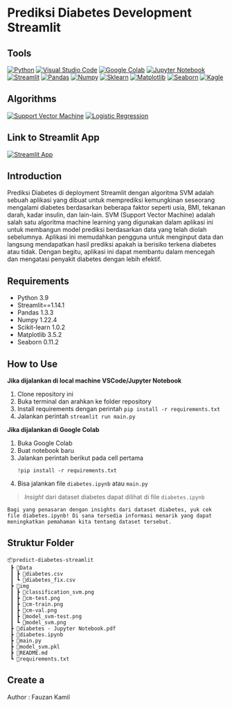 # Prediksi Diabetes Development Streamlit

## Tools

[![Python](https://img.shields.io/badge/Python-3776AB?style=for-the-badge&logo=python&logoColor=white)]()
[![Visual Studio Code](https://img.shields.io/badge/Visual%20Studio%20Code-0078d7.svg?style=for-the-badge&logo=visual-studio-code&logoColor=white)]()
[![Google Colab](https://img.shields.io/badge/Google%20Colab-black?style=for-the-badge&logo=google-colab&logoColor=golden)]()
[![Jupyter Notebook](https://img.shields.io/badge/Jupyter%20Notebook-white?style=for-the-badge&logo=jupyter&logoColor=golden)]()
[![Streamlit](https://img.shields.io/badge/Streamlit-FF4B4B?style=for-the-badge&logo=streamlit&logoColor=white)]()
[![Pandas](https://img.shields.io/badge/Pandas-356?style=for-the-badge&logo=pandas&logoColor=white)](https://pandas.pydata.org/)
[![Numpy](https://img.shields.io/badge/Numpy-FFF?style=for-the-badge&logo=numpy&logoColor=blue)](https://numpy.org/)
[![Sklearn](https://img.shields.io/badge/Sklearn-white?style=for-the-badge&logo=scikit-learn&logoColor=orange)](https://scikit-learn.org/stable/)
[![Matplotlib](https://img.shields.io/badge/Matplotlib-white?style=for-the-badge&logo=https://matplotlib.org/&logoColor=blue)](https://matplotlib.org/)
[![Seaborn](https://img.shields.io/badge/Seaborn-blue?style=for-the-badge&logo=seaborn.pydata&logoColor=white)](https://seaborn.pydata.org/)
[![Kagle](https://img.shields.io/badge/Kaggle-20BEFF?style=for-the-badge&logo=kaggle&logoColor=white)](https://www.kaggle.com/)

## Algorithms

[![Support Vector Machine](https://img.shields.io/badge/Support%20Vector%20Machine-ff69b4.svg?style=for-the-badge&logo=Support-Vector-Machines&logoColor=white)]()
[![Logistic Regression](https://img.shields.io/badge/Logistic%20Regression-blueviolet.svg?style=for-the-badge&logo=Logistic-Regression&logoColor=white)]()

## Link to Streamlit App

[![Streamlit App](https://static.streamlit.io/badges/streamlit_badge_black_white.svg)](https://fauzan-kamil-predict-diabetes-streamlit-main-3dnkjf.streamlit.app/)

## Introduction

Prediksi Diabetes di deployment Streamlit dengan algoritma SVM adalah sebuah aplikasi yang dibuat untuk memprediksi kemungkinan seseorang mengalami diabetes berdasarkan beberapa faktor seperti usia, BMI, tekanan darah, kadar insulin, dan lain-lain. SVM (Support Vector Machine) adalah salah satu algoritma machine learning yang digunakan dalam aplikasi ini untuk membangun model prediksi berdasarkan data yang telah diolah sebelumnya. Aplikasi ini memudahkan pengguna untuk menginput data dan langsung mendapatkan hasil prediksi apakah ia berisiko terkena diabetes atau tidak. Dengan begitu, aplikasi ini dapat membantu dalam mencegah dan mengatasi penyakit diabetes dengan lebih efektif.

## Requirements

- Python 3.9
- Streamlit==1.14.1
- Pandas 1.3.3
- Numpy 1.22.4
- Scikit-learn 1.0.2
- Matplotlib 3.5.2
- Seaborn 0.11.2

## How to Use

**Jika dijalankan di local machine VSCode/Jupyter Notebook**

1. Clone repository ini
2. Buka terminal dan arahkan ke folder repository
3. Install requirements dengan perintah `pip install -r requirements.txt`
4. Jalankan perintah `streamlit run main.py`

**Jika dijalankan di Google Colab**

1. Buka Google Colab
2. Buat notebook baru
3. Jalankan perintah berikut pada cell pertama
   ```
   !pip install -r requirements.txt
   ```
4. Bisa jalankan file `diabetes.ipynb` atau `main.py`

> _Insight_ dari dataset diabetes dapat dilihat di file `diabetes.ipynb`

```
Bagi yang penasaran dengan insights dari dataset diabetes, yuk cek file diabetes.ipynb! Di sana tersedia informasi menarik yang dapat meningkatkan pemahaman kita tentang dataset tersebut.
```

## Struktur Folder

```
📦predict-diabetes-streamlit
 ┣ 📂Data
 ┃ ┣ 📜diabetes.csv
 ┃ ┗ 📜diabetes_fix.csv
 ┣ 📂img
 ┃ ┣ 📜classification_svm.png
 ┃ ┣ 📜cm-test.png
 ┃ ┣ 📜cm-train.png
 ┃ ┣ 📜cm-val.png
 ┃ ┣ 📜model_svm-test.png
 ┃ ┗ 📜model_svm.png
 ┣ 📜diabetes - Jupyter Notebook.pdf
 ┣ 📜diabetes.ipynb
 ┣ 📜main.py
 ┣ 📜model_svm.pkl
 ┣ 📜README.md
 ┗ 📜requirements.txt
```

## Create a

Author : Fauzan Kamil

